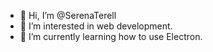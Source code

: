 - 👋 Hi, I’m @SerenaTerell
- 👀 I’m interested in web development.
- 🌱 I’m currently learning how to use Electron.

<!---
SerenaTerell/SerenaTerell is a ✨ special ✨ repository because its `README.md` (this file) appears on your GitHub profile.
You can click the Preview link to take a look at your changes.
--->
